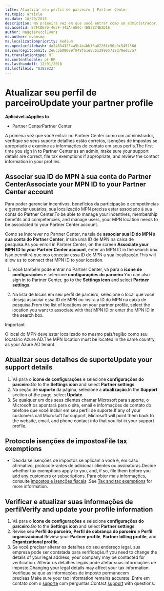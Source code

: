 ```yaml
---
title: Atualizar seu perfil de parceiro | Partner Center
ms.topic: article
ms.date: 10/29/2018
description: Na primeira vez em que você entrar como um administrador, verifique se seus detalhes de suporte estão corretos, arquive isenções de impostos se apropriado e examine as informações de contato em seus perfis.
ms.assetid: B7FCD670-465F-443A-A80C-4E83B74E2D1E
author: MaggiePucciEvans
ms.author: evansma
ms.localizationpriority: medium
ms.openlocfilehash: da548343254a5b4b4bbf3a8226fc50c9c545756d
ms.sourcegitcommit: 2e6c5b00099f948f61e535129905712d79ed67a7
ms.translationtype: MT
ms.contentlocale: pt-BR
ms.lasthandoff: 12/01/2018
ms.locfileid: "8382922"
---
```

# <a name="update-your-partner-profile"></a><span data-ttu-id="49e70-103">Atualizar seu perfil de parceiro</span><span class="sxs-lookup"><span data-stu-id="49e70-103">Update your partner profile</span></span>

**<span data-ttu-id="49e70-104">Aplicável a</span><span class="sxs-lookup"><span data-stu-id="49e70-104">Applies to</span></span>**

- <span data-ttu-id="49e70-105">Partner Center</span><span class="sxs-lookup"><span data-stu-id="49e70-105">Partner Center</span></span>

<span data-ttu-id="49e70-106">A primeira vez que você entrar no Partner Center como um administrador, verifique se seus suporte detalhes estão corretos, isenções de impostos se apropriado e examine as informações de contato em seus perfis.</span><span class="sxs-lookup"><span data-stu-id="49e70-106">The first time you sign in to Partner Center as an admin, make sure your support details are correct, file tax exemptions if appropriate, and review the contact information in your profiles.</span></span>

## <a name="associate-your-mpn-id-to-your-partner-center-account"></a><span data-ttu-id="49e70-107">Associar sua ID do MPN à sua conta do Partner Center</span><span class="sxs-lookup"><span data-stu-id="49e70-107">Associate your MPN ID to your Partner Center account</span></span>

<span data-ttu-id="49e70-108">Para poder gerenciar incentivos, benefícios da participação e competências e gerenciar usuários, sua localização MPN precisa estar associado à sua conta do Partner Center.</span><span class="sxs-lookup"><span data-stu-id="49e70-108">To be able to manage your incentives, membership benefits and competencies, and manage users, your MPN location needs to be associated to your Partner Center account.</span></span>

<span data-ttu-id="49e70-109">Como se inscrever no Partner Center, na tela de **associar sua ID do MPN à sua conta do Partner Center**, insira uma ID de MPN na caixa de pesquisa.</span><span class="sxs-lookup"><span data-stu-id="49e70-109">As you enroll in Partner Center, on the screen **Associate your MPN ID to your Partner Center account**, enter an MPN ID in the search box.</span></span> <span data-ttu-id="49e70-110">Isso permitirá que nos conectar essa ID de MPN a sua localização.</span><span class="sxs-lookup"><span data-stu-id="49e70-110">This will allow us to connect that MPN ID to your location.</span></span>

1. <span data-ttu-id="49e70-111">Você também pode entrar no Partner Center, vá para o **ícone de configurações** e selecione **configurações do parceiro**.</span><span class="sxs-lookup"><span data-stu-id="49e70-111">You can also sign in to Partner Center, go to the **Settings icon** and select **Partner settings**.</span></span>

2. <span data-ttu-id="49e70-112">Na lista de locais em seu perfil de parceiro, selecione o local que você deseja associar essa ID de MPN ou insira a ID do MPN na caixa de pesquisa.</span><span class="sxs-lookup"><span data-stu-id="49e70-112">From the list of locations on your partner profile, select the location you want to associate with that MPN ID or enter the MPN ID in the search box.</span></span>

>[!IMPORTANT]
><span data-ttu-id="49e70-113">O local do MPN deve estar localizado no mesmo país/região como seu locatário Azure AD.</span><span class="sxs-lookup"><span data-stu-id="49e70-113">The MPN location must be located in the same country as your Azure AD tenant.</span></span>

## <a name="update-your-support-details"></a><span data-ttu-id="49e70-114">Atualizar seus detalhes de suporte</span><span class="sxs-lookup"><span data-stu-id="49e70-114">Update your support details</span></span>

1. <span data-ttu-id="49e70-115">Vá para o **ícone de configurações** e selecione **configurações do parceiro**.</span><span class="sxs-lookup"><span data-stu-id="49e70-115">Go to the **Settings icon** and select **Partner settings**.</span></span>
2. <span data-ttu-id="49e70-116">Na seção de **suporte** da página, selecione a **atualização**.</span><span class="sxs-lookup"><span data-stu-id="49e70-116">In the **Support** section of the page, select **Update**.</span></span>
3. <span data-ttu-id="49e70-117">Se qualquer um dos seus clientes chamar Microsoft para suporte, o Microsoft os apontará para o site, email e informações de contato do telefone que você incluir em seu perfil de suporte.</span><span class="sxs-lookup"><span data-stu-id="49e70-117">If any of your customers call Microsoft for support, Microsoft will point them back to the website, email, and phone contact info that you list in your support profile.</span></span>

## <a name="file-tax-exemptions"></a><span data-ttu-id="49e70-118">Protocole isenções de impostos</span><span class="sxs-lookup"><span data-stu-id="49e70-118">File tax exemptions</span></span>

- <span data-ttu-id="49e70-119">Decida se isenções de impostos se aplicam a você e, em caso afirmativo, protocole-antes de adicionar clientes ou assinaturas.</span><span class="sxs-lookup"><span data-stu-id="49e70-119">Decide whether tax exemptions apply to you, and, if so, file them before you add any customers or subscriptions.</span></span> <span data-ttu-id="49e70-120">Para obter mais informações, consulte [impostos e isenções fiscais](tax-and-tax-exemptions.md) .</span><span class="sxs-lookup"><span data-stu-id="49e70-120">See [Tax and tax exemptions](tax-and-tax-exemptions.md) for more information.</span></span>

## <a name="verify-and-update-your-profile-information"></a><span data-ttu-id="49e70-121">Verificar e atualizar suas informações de perfil</span><span class="sxs-lookup"><span data-stu-id="49e70-121">Verify and update your profile information</span></span>

1. <span data-ttu-id="49e70-122">Vá para o **ícone de configurações** e selecione **configurações do parceiro**.</span><span class="sxs-lookup"><span data-stu-id="49e70-122">Go to the **Settings icon** and select **Partner settings**.</span></span>
1. <span data-ttu-id="49e70-123">Revise seu **Perfil do parceiro**, **Perfil de cobrança do parceiro** e **Perfil organizacional**.</span><span class="sxs-lookup"><span data-stu-id="49e70-123">Review your **Partner profile**, **Partner billing profile**, and **Organizational profile**.</span></span>
1. <span data-ttu-id="49e70-124">Se você precisar alterar os detalhes do seu endereço legal, sua empresa pode ser contatada para verificação.</span><span class="sxs-lookup"><span data-stu-id="49e70-124">If you need to change the details of your legal address, your company may be contacted for verification.</span></span> <span data-ttu-id="49e70-125">Alterar os detalhes legais pode afetar suas informações de imposto.</span><span class="sxs-lookup"><span data-stu-id="49e70-125">Changing your legal details may affect your tax information.</span></span> <span data-ttu-id="49e70-126">Verifique se que as informações de imposto permanecem precisas.</span><span class="sxs-lookup"><span data-stu-id="49e70-126">Make sure your tax information remains accurate.</span></span> <span data-ttu-id="49e70-127">Entre em contato com o [suporte](https://partner.microsoft.com/support/contact-support) com perguntas.</span><span class="sxs-lookup"><span data-stu-id="49e70-127">Contact [support](https://partner.microsoft.com/support/contact-support) with questions.</span></span>
